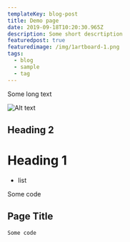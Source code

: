 ```yaml
---
templateKey: blog-post
title: Demo page
date: 2019-09-18T10:20:30.965Z
description: Some short descrtiption
featuredpost: true
featuredimage: /img/1artboard-1.png
tags:
  - blog
  - sample
  - tag
---
```

Some long text

![Alt text](/img/screenshot-at-dec-19-16-11-10.png "Image title")

## Heading 2

# Heading 1

* list

Some code

## Page Title

```
Some code 
```
